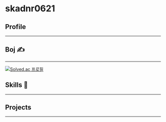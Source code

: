 # skadnr0621 

## Profile
___

## Boj ✍ 
___
[![Solved.ac
프로필](http://mazassumnida.wtf/api/v2/generate_badge?boj=skadnr0621)](https://solved.ac/skadnr0621)


## Skills 💪
___


## Projects
___
